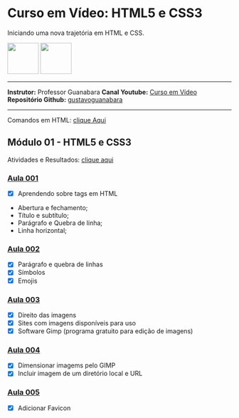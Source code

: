 
# Curso em Vídeo: HTML5 e CSS3


Iniciando uma nova trajetória em HTML e CSS.

<img src="https://cdn.jsdelivr.net/gh/devicons/devicon/icons/html5/html5-original-wordmark.svg" width="70" height="70"/>
<img src="https://cdn.jsdelivr.net/gh/devicons/devicon/icons/css3/css3-original-wordmark.svg" width="70" height="70"/>

<br>
<hr>

**Instrutor:** Professor Guanabara 
**Canal Youtube:** [Curso em Vídeo](https://www.youtube.com/watch?v=Ejkb_YpuHWs&list=PLHz_AreHm4dkZ9-atkcmcBaMZdmLHft8n)
**Repositório Github:** [gustavoguanabara](https://github.com/gustavoguanabara/html-css)
<hr>

Comandos em HTML: [clique Aqui](https://github.com/PamelaRondina/step-by-step/tree/main/html)

## Módulo 01 - HTML5 e CSS3
Atividades e Resultados: [clique aqui](https://github.com/PamelaRondina/html_css/tree/main/html_css_guanabara/modulo_01)

### [Aula 001](https://github.com/PamelaRondina/html_css/tree/main/html_css_guanabara/modulo_01/001) 

- [x] Aprendendo sobre tags em HTML
* Abertura e fechamento;
* Título e subtítulo;
* Parágrafo e Quebra de linha;
* Linha horizontal;

### [Aula 002](https://github.com/PamelaRondina/html_css/tree/main/html_css_guanabara/modulo_01/002)
- [x] Parágrafo e quebra de linhas
- [x] Símbolos
- [x] Emojis

### [Aula 003](https://github.com/PamelaRondina/html_css/tree/main/html_css_guanabara/modulo_01/003)

- [x] Direito das imagens
- [x] Sites com imagens disponíveis para uso
- [x] Software Gimp (programa gratuito para edição de imagens)

### [Aula 004](https://github.com/PamelaRondina/html_css/tree/main/html_css_guanabara/modulo_01/exercicios/004)

- [x] Dimensionar imagems pelo GIMP
- [x] Incluir imagem de um diretório local e URL

### [Aula 005](LINK)

- [x] Adicionar Favicon



